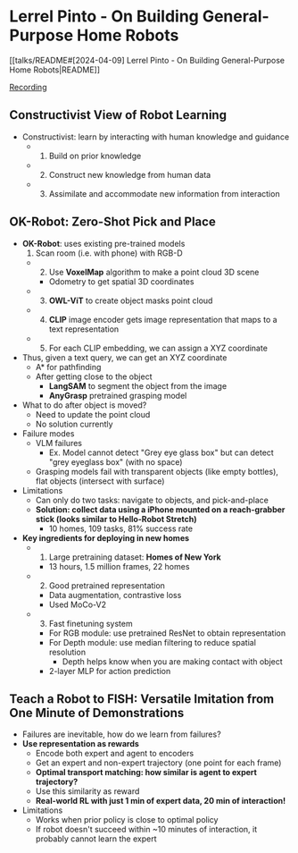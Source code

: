 # Lerrel Pinto - On Building General-Purpose Home Robots

[[talks/README#[2024-04-09] Lerrel Pinto - On Building General-Purpose Home Robots|README]]

[Recording](https://www.youtube.com/watch?v=ETSKgiW76dg)

## Constructivist View of Robot Learning

- Constructivist: learn by interacting with human knowledge and guidance
    - 1) Build on prior knowledge
    - 2) Construct new knowledge from human data
    - 3) Assimilate and accommodate new information from interaction

## OK-Robot: Zero-Shot Pick and Place

- **OK-Robot**: uses existing pre-trained models
    1. Scan room (i.e. with phone) with RGB-D
    - 2) Use **VoxelMap** algorithm to make a point cloud 3D scene
        - Odometry to get spatial 3D coordinates
    - 3) **OWL-ViT** to create object masks point cloud
    - 4) **CLIP** image encoder gets image representation that maps to a text representation
    - 5) For each CLIP embedding, we can assign a XYZ coordinate
- Thus, given a text query, we can get an XYZ coordinate
    - A* for pathfinding
    - After getting close to the object
        - **LangSAM** to segment the object from the image
        - **AnyGrasp** pretrained grasping model
- What to do after object is moved?
    - Need to update the point cloud
    - No solution currently
- Failure modes
    - VLM failures
        - Ex. Model cannot detect "Grey eye glass box" but can detect "grey eyeglass box" (with no space)
    - Grasping models fail with transparent objects (like empty bottles), flat objects (intersect with surface)
- Limitations
    - Can only do two tasks: navigate to objects, and pick-and-place
    - **Solution: collect data using a iPhone mounted on a reach-grabber stick (looks similar to Hello-Robot Stretch)**
        - 10 homes, 109 tasks, 81% success rate
- **Key ingredients for deploying in new homes**
    - 1) Large pretraining dataset: **Homes of New York**
        - 13 hours, 1.5 million frames, 22 homes
    - 2) Good pretrained representation
        - Data augmentation, contrastive loss
        - Used MoCo-V2
    - 3) Fast finetuning system
        - For RGB module: use pretrained ResNet to obtain representation
        - For Depth module: use median filtering to reduce spatial resolution
            - Depth helps know when you are making contact with object
        - 2-layer MLP for action prediction

## Teach a Robot to FISH: Versatile Imitation from One Minute of Demonstrations

- Failures are inevitable, how do we learn from failures?
- **Use representation as rewards**
    - Encode both expert and agent to encoders
    - Get an expert and non-expert trajectory (one point for each frame)
    - **Optimal transport matching: how similar is agent to expert trajectory?**
    - Use this similarity as reward
    - **Real-world RL with just 1 min of expert data, 20 min of interaction!**
- Limitations
    - Works when prior policy is close to optimal policy
    - If robot doesn't succeed within ~10 minutes of interaction, it probably cannot learn the expert
